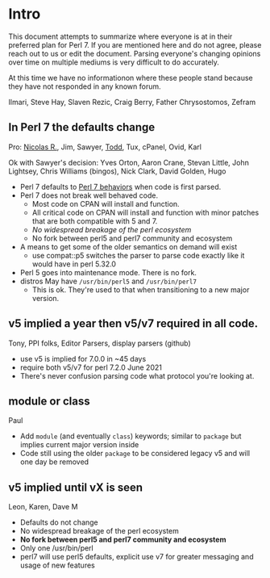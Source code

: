 # Intro

This document attempts to summarize where everyone is at in their preferred plan for Perl 7. If you are mentioned here and do not agree, please reach out to us or edit the document. Parsing everyone's changing opinions over time on multiple mediums is very difficult to do accurately.

At this time we have no informationon where these people stand because they have not responded in any known forum.

Ilmari, Steve Hay, Slaven Rezic, Craig Berry, Father Chrysostomos, Zefram

## In Perl 7 the defaults change


Pro: [Nicolas R.](https://github.com/atoomic), Jim, Sawyer, [Todd](https://github.com/toddr), Tux, cPanel, Ovid, Karl

Ok with Sawyer's decision: Yves Orton, Aaron Crane, Stevan Little, John Lightsey, Chris Williams (bingos), Nick Clark, David Golden, Hugo

- Perl 7 defaults to [Perl 7 behaviors](Defaults-for-v7) when code is first parsed.
- Perl 7 does not break well behaved code.
    - Most code on CPAN will install and function.
    - All critical code on CPAN will  install and function with minor patches that are both compatible with 5 and 7.
    - *No widespread breakage of the perl ecosystem*
    - No fork between perl5 and perl7 community and ecosystem
- A means to get some of the older semantics on demand will exist
     - use compat::p5 switches the parser to parse code exactly like it would have in perl 5.32.0
- Perl 5 goes into maintenance mode. There is no fork.
- distros May have `/usr/bin/perl5` and `/usr/bin/perl7`
    - This is ok. They're used to that when transitioning to a new major version.

## v5 implied a year then v5/v7 required in all code.

Tony, PPI folks, Editor Parsers, display parsers (github)

- use v5 is implied for 7.0.0 in ~45 days
- require both v5/v7 for perl 7.2.0 June 2021
- There's never confusion parsing code what protocol you're looking at.

## module or class

Paul

- Add `module` (and eventually `class`) keywords; similar to `package` but implies current major version inside
- Code still using the older `package` to be considered legacy v5 and will one day be removed

## v5 implied until vX is seen

Leon, Karen, Dave M

- Defaults do not change
- No widespread breakage of the perl ecosystem
- **No fork between perl5 and perl7 community and ecosystem**
- Only one /usr/bin/perl
- perl7 will use perl5 defaults, explicit use v7 for greater messaging and usage of new features
